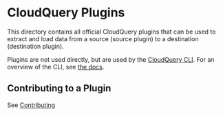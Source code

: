 # CloudQuery Plugins

This directory contains all official CloudQuery plugins that can be used to extract and load data from a source (source plugin) to a destination (destination plugin).

Plugins are not used directly, but are used by the [CloudQuery CLI](../cli). For an overview of the CLI, see [the docs](https://docs.cloudquery.io/docs/cli/fetch/overview).

## Contributing to a Plugin

See [Contributing](CONTRIBUTING.md)
